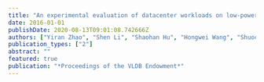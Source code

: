 ```yaml
---
title: "An experimental evaluation of datacenter workloads on low-power embedded micro servers"
date: 2016-01-01
publishDate: 2020-08-13T09:01:08.742666Z
authors: ["Yiran Zhao", "Shen Li", "Shaohan Hu", "Hongwei Wang", "Shuochao Yao", "Huajie Shao", "Tarek Abdelzaher"]
publication_types: ["2"]
abstract: ""
featured: true
publication: "*Proceedings of the VLDB Endowment*"
---
```


